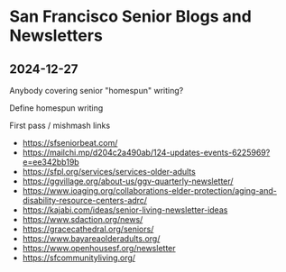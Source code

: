 # San Francisco Senior Blogs and Newsletters


## 2024-12-27

Anybody covering senior "homespun" writing?

Define homespun writing

First pass / mishmash links

* https://sfseniorbeat.com/
* https://mailchi.mp/d204c2a490ab/124-updates-events-6225969?e=ee342bb19b
* https://sfpl.org/services/services-older-adults
* https://ggvillage.org/about-us/ggv-quarterly-newsletter/
* https://www.ioaging.org/collaborations-elder-protection/aging-and-disability-resource-centers-adrc/
* https://kajabi.com/ideas/senior-living-newsletter-ideas
* https://www.sdaction.org/news/
* https://gracecathedral.org/seniors/
* https://www.bayareaolderadults.org/
* https://www.openhousesf.org/newsletter
* https://sfcommunityliving.org/
